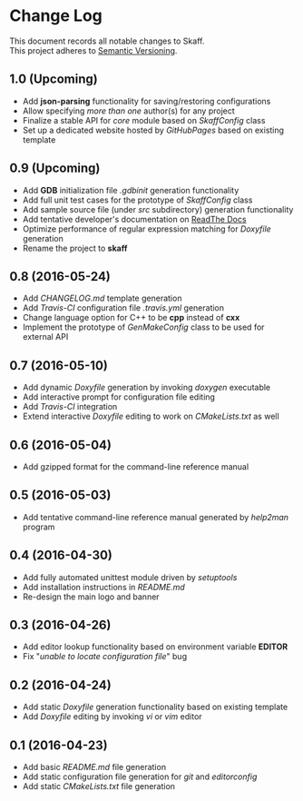 # Change Log
This document records all notable changes to Skaff.  
This project adheres to [Semantic Versioning](http://semver.org/).

## 1.0 (Upcoming)
* Add **json-parsing** functionality for saving/restoring configurations
* Allow specifying *more than one* author(s) for any project
* Finalize a stable API for *core* module based on *SkaffConfig* class
* Set up a dedicated website hosted by *GitHubPages* based on existing template

## 0.9 (Upcoming)
* Add **GDB** initialization file *.gdbinit* generation functionality
* Add full unit test cases for the prototype of *SkaffConfig* class
* Add sample source file (under *src* subdirectory) generation functionality
* Add tentative developer's documentation on [ReadThe
Docs](https://readthedocs.org/projects/skaff/)
* Optimize performance of regular expression matching for *Doxyfile* generation
* Rename the project to **skaff**

## 0.8 (2016-05-24)
* Add *CHANGELOG.md* template generation
* Add *Travis-CI* configuration file *.travis.yml* generation
* Change language option for C++ to be **cpp** instead of **cxx**
* Implement the prototype of *GenMakeConfig* class to be used for external API

## 0.7 (2016-05-10)
* Add dynamic *Doxyfile* generation by invoking *doxygen* executable
* Add interactive prompt for configuration file editing
* Add *Travis-CI* integration
* Extend interactive *Doxyfile* editing to work on *CMakeLists.txt* as well

## 0.6 (2016-05-04)
* Add gzipped format for the command-line reference manual

## 0.5 (2016-05-03)
* Add tentative command-line reference manual generated by *help2man* program

## 0.4 (2016-04-30)
* Add fully automated unittest module driven by *setuptools*
* Add installation instructions in *README.md*
* Re-design the main logo and banner

## 0.3 (2016-04-26)
* Add editor lookup functionality based on environment variable **EDITOR**
* Fix "*unable to locate configuration file*" bug

## 0.2 (2016-04-24)
* Add static *Doxyfile* generation functionality based on existing template
* Add *Doxyfile* editing by invoking *vi* or *vim* editor

## 0.1 (2016-04-23)
* Add basic *README.md* file generation
* Add static configuration file generation for *git* and *editorconfig*
* Add static *CMakeLists.txt* file generation
